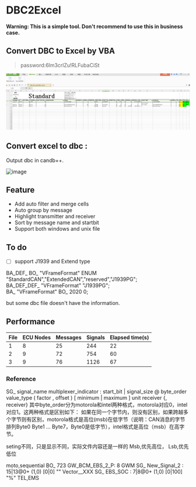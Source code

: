 # DBC2Excel

**Warning: This is a simple tool. Don't recommend to use this in business case.**

## Convert DBC to Excel by VBA

>password:6lm3crlZu!RLFubaCiSt

![IMAGE](https://github.com/Newdea/DBC2Excel2DBC/blob/master/dbcExcel20-04-11.png)

## Convert excel to dbc :

Output dbc in candb++.

![image](https://s2.ax1x.com/2019/05/08/E6ueWd.png)


## Feature

* Add auto filter and merge cells
* Auto group by message
* Highlight transmitter and receiver
* Sort by message name and startbit
* Support both windows and unix file

## To do
- [ ] support J1939 and Extend type
>
BA_DEF_ BO_  "VFrameFormat" ENUM  "StandardCAN","ExtendedCAN","reserved","J1939PG";  
BA_DEF_DEF_  "VFrameFormat" "J1939PG";  
BA_ "VFrameFormat" BO_ 2020 0;  

but some dbc file doesn't have the information.



## Performance

|File|ECU Nodes|Messages|Signals|Elapsed time(s)|
|--|--|--|--|--|
|1|8|25|244|22|
|2|9|72|754|60|
|3|9|76|1126|67|


### Reference
> 
SG_ signal_name multiplexer_indicator : start_bit | signal_size @ byte_order value_type ( factor , offset ) [ minimum | maximum ] unit receiver {, receiver}
其中byte_order分为motorola和intel两种格式，motorola对应0，intel对应1。这两种格式是区别如下：
如果在同一个字节内，则没有区别，如果跨越多个字节则有区别，motorola格式是高位(msb)在低字节（说明：CAN消息的字节排列Byte0 Byte1 … Byte7，Byte0是低字节），intel格式是高位（msb）在高字节。
> 
seting不同，只是显示不同，实际文件内容还是一样的
Msb,优先高位，
Lsb,优先低位
> 
moto,sequential
BO_ 723 GW_BCM_EBS_2_P: 8 GWM
 SG_ New_Signal_2 : 15|13@0+ (1,0) [0|0] "" Vector__XXX
 SG_ EBS_SOC : 7|8@0+ (1,0) [0|100] "%"  TEL,EMS

